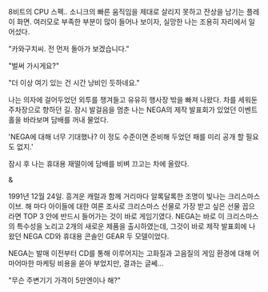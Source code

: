 8비트의 CPU 스펙..
소니크의 빠른 움직임을 제대로 살리지 못하고 잔상을 남기는 플레이 화면.
여러모로 부족한 부분이 많이 들어나 보이자, 실망한 나는 조용히 자리에서 일어섰다.

"카와구치씨. 전 먼저 돌아가 보겠습니다." 

"벌써 가시게요?" 

"더 이상 여기 있는 건 시간 낭비인 듯하네요." 

나는 의자에 걸어두었던 외투를 챙겨들고 유유히 행사장 밖을 빠져 나왔다.
차를 세워둔 주차장으로 향하던 길. 잠시 발걸음을 멈춘 나는 NEGA의 제작 발표회가 있었던 이벤트 홀을 바라보며 담배를 꺼내 물었다.

'NEGA에 대해 너무 기대했나? 이 정도 수준이면 준비해 두었던 패를 미리 공개 할 필요도 없지.' 

잠시 후 나는 휴대용 재떨이에 담배를 비벼 끄고는 차에 올랐다.

& 

1991년 12월 24일.
흥겨운 캐럴과 함께 거리마다 알록달록한 조명이 빛나는 크리스마스 이브.
해 마다 아이들에 대한 여론 조사로 크리스마스 선물로 가장 받고 싶은 선물 꼽으라면 TOP 3 안에 반드시 들어가는 것이 바로 게임기였다.
NEGA는 바로 이 크리스마스의 특수성을 노리고 2개의 새로운 제품을 출시하였는데, 그것이 바로 제작 발표회에 나왔던 NEGA CD와 휴대용 콘솔인 GEAR 두 모델이었다.

NEGA는 발매 이전부터 CD를 통해 이루어지는 고화질과 고음질의 게임 환경에 대해 어마어마한 마케팅 비용을 쏟아 부었지만, 결과는 글쎄...

"무슨 주변기기 가격이 5만엔이나 해?" 